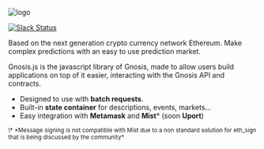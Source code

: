 ![logo](http://gnosis.pm/static/landingpage/img/Gnosis-Logo_x2.b5a59844deda.png)

[![Slack Status](http://slack.gnosis.pm/badge.svg)](http://slack.gnosis.pm)

Based on the next generation crypto currency network Ethereum.
Make complex predictions with an easy to use prediction market.

Gnosis.js is the javascript library of Gnosis, made to allow users build
applications on top of it easier, interacting with the Gnosis API and contracts.

* Designed to use with **batch requests**.
* Built-in **state container** for descriptions, events, markets...
* Easy integration with **Metamask** and **Mist**\* (soon **Uport**)

<sub>
\* *Message signing is not compatible with Mist due to a non standard solution for eth_sign that is being discussed by the community*
</sub>
